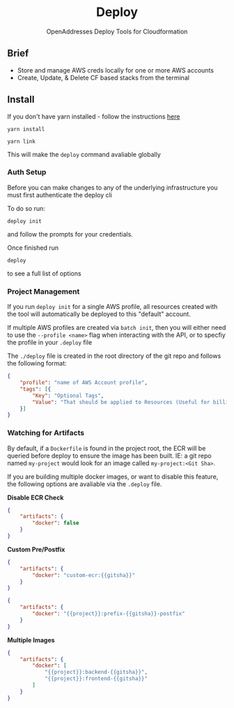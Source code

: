 <h1 align="center">Deploy</h1>

<p align="center">OpenAddresses Deploy Tools for Cloudformation</p>

## Brief

- Store and manage AWS creds locally for one or more AWS accounts
- Create, Update, & Delete CF based stacks from the terminal

## Install

If you don't have yarn installed - follow the instructions [here](https://yarnpkg.com/en/)

```
yarn install

yarn link
```

This will make the `deploy` command avaliable globally

### Auth Setup

Before you can make changes to any of the underlying infrastructure you must first authenticate the deploy cli

To do so run:

```
deploy init
```

and follow the prompts for your credentials.

Once finished run

```
deploy
```

to see a full list of options

### Project Management

If you run `deploy init` for a single AWS profile, all resources created with the tool will automatically
be deployed to this "default" account.

If multiple AWS profiles are created via `batch init`, then you will either need to use
the `--profile <name>` flag when interacting with the API, or to specfiy the profile in your `.deploy` file

The `./deploy` file is created in the root directory of the git repo and follows the following format:

```JSON
{
    "profile": "name of AWS Account profile",
    "tags": [{
        "Key": "Optional Tags",
        "Value": "That should be applied to Resources (Useful for billing)"
    }]
}
```

### Watching for Artifacts

By default, if a `Dockerfile` is found in the project root, the ECR will be queried before deploy to ensure
the image has been built. IE: a git repo named `my-project` would look for an image called `my-project:<Git Sha>`.

If you are building multiple docker images, or want to disable this feature, the following options are avaliable
via the `.deploy` file.

**Disable ECR Check**

```JSON
{
    "artifacts": {
        "docker": false
    }
}
```
**Custom Pre/Postfix**

```JSON
{
    "artifacts": {
        "docker": "custom-ecr:{{gitsha}}"
    }
}
```

```JSON
{
    "artifacts": {
        "docker": "{{project}}:prefix-{{gitsha}}-postfix"
    }
}
```

**Multiple Images**

```JSON
{
    "artifacts": {
        "docker": [
            "{{project}}:backend-{{gitsha}}",
            "{{project}}:frontend-{{gitsha}}"
        ]
    }
}
```
